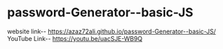 # password-Generator--basic-JS

website link--   https://azaz72ali.github.io/password-Generator--basic-JS/
YouTube Link-- https://youtu.be/uacSJE-WB9Q
